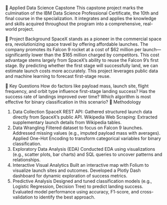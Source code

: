 :rocket: Applied Data Science Capstone
This capstone project marks the culmination of the IBM Data Science Professional Certificate, the 10th and final course in the specialization. It integrates and applies the knowledge and skills acquired throughout the program into a comprehensive, real-world project.

:page_facing_up: Project Background
SpaceX stands as a pioneer in the commercial space era, revolutionizing space travel by offering affordable launches. The company promotes its Falcon 9 rocket at a cost of $62 million per launch—significantly lower than the $165 million charged by competitors. This cost advantage stems largely from SpaceX’s ability to reuse the Falcon 9’s first stage. By predicting whether the first stage will successfully land, we can estimate launch costs more accurately. This project leverages public data and machine learning to forecast first-stage reuse.

:page_facing_up: Key Questions
How do factors like payload mass, launch site, flight frequency, and orbit type influence first-stage landing success?
Has the success rate of landings improved over time?
Which algorithm is most effective for binary classification in this scenario?
:page_facing_up: Methodology
1. Data Collection
SpaceX REST API: Gathered structured launch data directly from SpaceX’s public API.
Wikipedia Web Scraping: Extracted supplementary launch details from Wikipedia tables.
2. Data Wrangling
Filtered dataset to focus on Falcon 9 launches.
Addressed missing values (e.g., imputed payload mass with averages).
Applied One-Hot Encoding to transform categorical variables for binary classification.
3. Exploratory Data Analysis (EDA)
Conducted EDA using visualizations (e.g., scatter plots, bar charts) and SQL queries to uncover patterns and relationships.
4. Interactive Visual Analytics
Built an interactive map with Folium to visualize launch sites and outcomes.
Developed a Plotly Dash dashboard for dynamic exploration of success metrics.
5. Predictive Analysis
Designed and tuned classification models (e.g., Logistic Regression, Decision Tree) to predict landing success.
Evaluated model performance using accuracy, F1-score, and cross-validation to identify the best approach.
